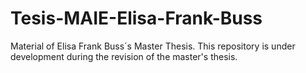 # Tesis-MAIE-Elisa-Frank-Buss
Material of Elisa Frank Buss´s Master Thesis.
This repository is under development during the revision of the master's thesis.
